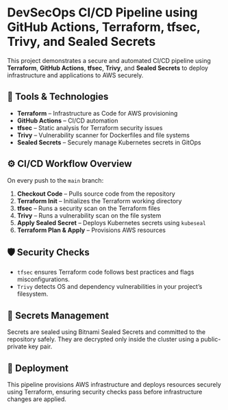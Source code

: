 # DevSecOps CI/CD Pipeline using GitHub Actions, Terraform, tfsec, Trivy, and Sealed Secrets

This project demonstrates a secure and automated CI/CD pipeline using **Terraform**, **GitHub Actions**, **tfsec**, **Trivy**, and **Sealed Secrets** to deploy infrastructure and applications to AWS securely.

## 🔧 Tools & Technologies

- **Terraform** – Infrastructure as Code for AWS provisioning
- **GitHub Actions** – CI/CD automation
- **tfsec** – Static analysis for Terraform security issues
- **Trivy** – Vulnerability scanner for Dockerfiles and file systems
- **Sealed Secrets** – Securely manage Kubernetes secrets in GitOps

## ⚙️ CI/CD Workflow Overview

On every push to the `main` branch:

1. **Checkout Code** – Pulls source code from the repository
2. **Terraform Init** – Initializes the Terraform working directory
3. **tfsec** – Runs a security scan on the Terraform files
4. **Trivy** – Runs a vulnerability scan on the file system
5. **Apply Sealed Secret** – Deploys Kubernetes secrets using `kubeseal`
6. **Terraform Plan & Apply** – Provisions AWS resources

## 🛡️ Security Checks

- `tfsec` ensures Terraform code follows best practices and flags misconfigurations.
- `Trivy` detects OS and dependency vulnerabilities in your project’s filesystem.

## 🔑 Secrets Management

Secrets are sealed using Bitnami Sealed Secrets and committed to the repository safely. They are decrypted only inside the cluster using a public-private key pair.

## 🚀 Deployment

This pipeline provisions AWS infrastructure and deploys resources securely using Terraform, ensuring security checks pass before infrastructure changes are applied.

